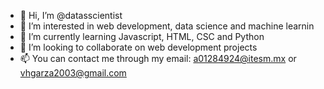 - 👋 Hi, I’m @datasscientist
- 👀 I’m interested in web development, data science and machine learnin
- 🌱 I’m currently learning Javascript, HTML, CSC and Python
- 💞️ I’m looking to collaborate on web development projects
- 📫 You can contact me through my email: a01284924@itesm.mx or vhgarza2003@gmail.com

<!---
datasscientist/datasscientist is a ✨ special ✨ repository because its `README.md` (this file) appears on your GitHub profile.
You can click the Preview link to take a look at your changes.
--->
